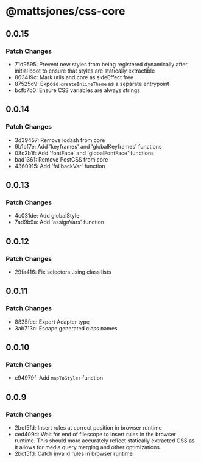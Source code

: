 # @mattsjones/css-core

## 0.0.15

### Patch Changes

- 71d9595: Prevent new styles from being registered dynamically after initial boot to ensure that styles are statically extractible
- 863419c: Mark utils and core as sideEffect free
- 87525d9: Expose `createInlineTheme` as a separate entrypoint
- bcfb7b0: Ensure CSS variables are always strings

## 0.0.14

### Patch Changes

- 3d39457: Remove lodash from core
- 9b1bf7e: Add 'keyframes' and 'globalKeyframes' functions
- 08c2b1f: Add 'fontFace' and 'globalFontFace' functions
- bad1361: Remove PostCSS from core
- 4360915: Add 'fallbackVar' function

## 0.0.13

### Patch Changes

- 4c031de: Add globalStyle
- 7ad9b9a: Add 'assignVars' function

## 0.0.12

### Patch Changes

- 29fa416: Fix selectors using class lists

## 0.0.11

### Patch Changes

- 8835fec: Export Adapter type
- 3ab713c: Escape generated class names

## 0.0.10

### Patch Changes

- c94979f: Add `mapToStyles` function

## 0.0.9

### Patch Changes

- 2bcf5fd: Insert rules at correct position in browser runtime
- ced409d: Wait for end of filescope to insert rules in the browser runtime. This should more accurately reflect statically extracted CSS as it allows for media query merging and other optimizations.
- 2bcf5fd: Catch invalid rules in browser runtime
